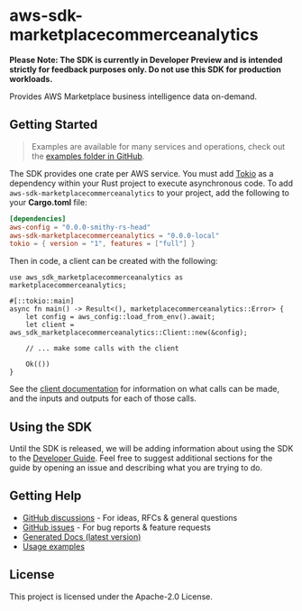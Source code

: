 # aws-sdk-marketplacecommerceanalytics

**Please Note: The SDK is currently in Developer Preview and is intended strictly for
feedback purposes only. Do not use this SDK for production workloads.**

Provides AWS Marketplace business intelligence data on-demand.

## Getting Started

> Examples are available for many services and operations, check out the
> [examples folder in GitHub](https://github.com/awslabs/aws-sdk-rust/tree/main/examples).

The SDK provides one crate per AWS service. You must add [Tokio](https://crates.io/crates/tokio)
as a dependency within your Rust project to execute asynchronous code. To add `aws-sdk-marketplacecommerceanalytics` to
your project, add the following to your **Cargo.toml** file:

```toml
[dependencies]
aws-config = "0.0.0-smithy-rs-head"
aws-sdk-marketplacecommerceanalytics = "0.0.0-local"
tokio = { version = "1", features = ["full"] }
```

Then in code, a client can be created with the following:

```rust,no_run
use aws_sdk_marketplacecommerceanalytics as marketplacecommerceanalytics;

#[::tokio::main]
async fn main() -> Result<(), marketplacecommerceanalytics::Error> {
    let config = aws_config::load_from_env().await;
    let client = aws_sdk_marketplacecommerceanalytics::Client::new(&config);

    // ... make some calls with the client

    Ok(())
}
```

See the [client documentation](https://docs.rs/aws-sdk-marketplacecommerceanalytics/latest/aws_sdk_marketplacecommerceanalytics/client/struct.Client.html)
for information on what calls can be made, and the inputs and outputs for each of those calls.

## Using the SDK

Until the SDK is released, we will be adding information about using the SDK to the
[Developer Guide](https://docs.aws.amazon.com/sdk-for-rust/latest/dg/welcome.html). Feel free to suggest
additional sections for the guide by opening an issue and describing what you are trying to do.

## Getting Help

* [GitHub discussions](https://github.com/awslabs/aws-sdk-rust/discussions) - For ideas, RFCs & general questions
* [GitHub issues](https://github.com/awslabs/aws-sdk-rust/issues/new/choose) - For bug reports & feature requests
* [Generated Docs (latest version)](https://awslabs.github.io/aws-sdk-rust/)
* [Usage examples](https://github.com/awslabs/aws-sdk-rust/tree/main/examples)

## License

This project is licensed under the Apache-2.0 License.

